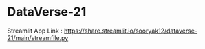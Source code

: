 # DataVerse-21

Streamlit App Link : https://share.streamlit.io/sooryak12/dataverse-21/main/streamfile.py
 
